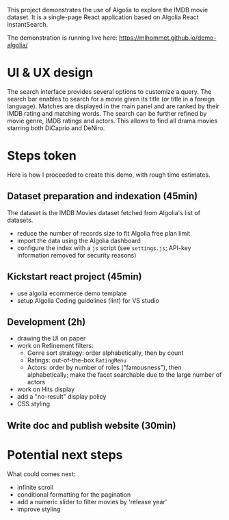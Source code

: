 
This project demonstrates the use of Algolia to explore the IMDB movie dataset. It is a single-page React application based on Algolia React InstantSearch.

The demonstration is running live here: https://mlhommet.github.io/demo-algolia/



# UI & UX design #
The search interface provides several options to customize a query.
The search bar enables to search for a movie given its title (or title in a foreign language).
Matches are displayed in the main panel and are ranked by their IMDB rating and matching words.
The search can be further refined by movie genre, IMDB ratings and actors. 
This allows to find all drama movies starring both DiCaprio and DeNiro.

# Steps token #
Here is how I proceeded to create this demo, with rough time estimates.
## Dataset preparation and indexation (45min) ## 
The dataset is the IMDB Movies dataset fetched from Algolia's list of datasets.
- reduce the number of records size to fit Algolia free plan limit
- import the data using the Algolia dashboard
- configure the index with a `js` script (see `settings.js`; API-key information removed for security reasons)

## Kickstart react project (45min) ##
- use algolia ecommerce demo template
- setup Algolia Coding guidelines (lint) for VS studio

## Development (2h) ##
- drawing the UI on paper
- work on Refinement filters:
    - Genre sort strategy: order alphabetically, then by count
    - Ratings: out-of-the-box `RatingMenu`
    - Actors: order by number of roles ("famousness"), then alphabetically; make the facet searchable due to the large number of actors
- work on Hits display
- add a "no-result" display policy
- CSS styling



## Write doc and publish website (30min) ##
# Potential next steps #
What could comes next:
- infinite scroll 
- conditional formatting for the pagination
- add a numeric slider to filter movies by 'release year'
- improve styling